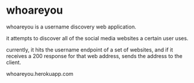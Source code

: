 # whoareyou
whoareyou is a username discovery web application.

it attempts to discover all of the social media websites a certain user uses.

currently, it hits the username endpoint of a set of websites, and if it receives a 200 response for that web address,
sends the address to the client.

whoareyou.herokuapp.com
